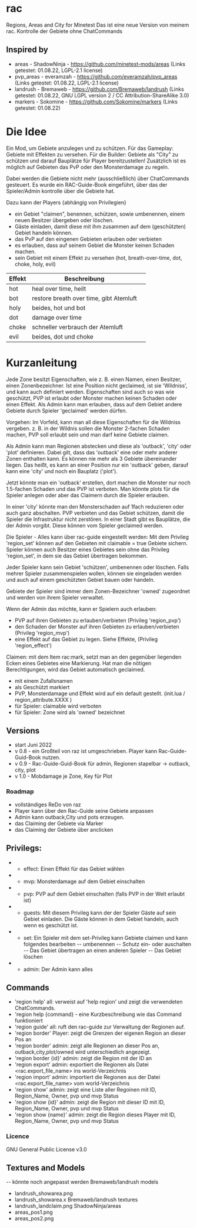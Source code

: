 # rac
Regions, Areas and City for Minetest
Das ist eine neue Version von meinem rac. 
Kontrolle der Gebiete ohne ChatCommands

## Inspired by 
+ areas - ShadowNinja - https://github.com/minetest-mods/areas (Links getestet: 01.08.22, LGPL-2.1 license)
+ pvp_areas - everamzah - https://github.com/everamzah/pvp_areas (Links getestet: 01.08.22, LGPL-2.1 license)
+ landrush - Bremaweb - https://github.com/Bremaweb/landrush (Links getestet: 01.08.22, GNU LGPL version 2 / CC Attribution-ShareAlike 3.0)
+ markers - Sokomine - https://github.com/Sokomine/markers (Links getestet: 01.08.22)


# Die Idee  
Ein Mod, um Gebiete anzulegen und zu schützen.
Für das Gameplay: Gebiete mit Effekten zu versehen.
Für die Builder: Gebiete als "City" zu schützen und darauf Bauplätze für Player bereitzustellen!
Zusätzlich ist es möglich auf Gebieten das PvP oder den Monsterdamage zu regeln.

Dabei werden die Gebiete nicht mehr (ausschließlich) über ChatCommands gesteuert. 
Es wurde ein RAC-Guide-Book eingeführt, über das der Spieler/Admin kontrolle über die Gebiete hat.  

Dazu kann der Players {abhängig von Privilegien}
- ein Gebiet "claimen", benennen, schützen, sowie umbenennen, einem neuen Besitzer übergeben oder löschen. 
- Gäste einladen, damit diese mit ihm zusammen auf dem (geschützten) Gebiet handeln können.
- das PvP auf den eingenen Gebieten erlauben oder verbieten
- es erlauben, dass auf seinem Gebiet die Monster keinen Schaden machen.
- sein Gebiet mit einem Effekt zu versehen (hot, breath-over-time, dot, choke, holy, evil)

|Effekt| Beschreibung | |
|-----|-----|-----|
hot| heal over time, heilt
bot | restore breath over time, gibt Atemluft
holy | beides, hot und bot 
dot| damage over time
choke | schneller verbrauch der Atemluft
evil | beides, dot und choke

# Kurzanleitung
Jede Zone besitzt Eigenschaften, wie z. B. einen Namen, einen Besitzer, einen Zonenbezeichner.
Ist eine Position nicht geclaimed, ist sie 'Wildniss', und kann auch definiert werden.
Eigenschaften sind auch so was wie geschützt, PVP ist erlaubt oder Monster machen keinen Schaden oder einen Effekt.
Als Admin kann man erlauben, dass auf dem Gebiet andere Gebiete durch Spieler 'geclaimed' werden dürfen.

Vorgehen:
Im Vorfeld, kann man all diese Eigenschaften für die Wildniss vergeben.
z. B. in der Wildnis sollen die Monster 2-fachen Schaden machen, PVP soll erlaubt sein und man darf keine Gebiete claimen.

Als Admin kann man Regionen abstecken und diese als 'outback', 'city' oder 'plot' definieren.
Dabei gilt, dass das 'outback' eine oder mehr anderer Zonen enthalten kann. Es können nie mehr als 3 Gebiete übereinander liegen.
Das heißt, es kann an einer Position nur ein 'outback' geben, darauf kann eine 'city' und noch ein Bauplatz ('plot').

Jetzt könnte man ein 'outback' erstellen, dort machen die Monster nur noch 1.5-fachen Schaden und das PVP ist verboten.
Man könnte plots für die Spieler anlegen oder aber das Claimern durch die Spieler erlauben.

In einer 'city' könnte man den Monsterschaden auf 1fach reduzieren oder auch ganz abschalten. PVP verbieten und das Gebiet schützen, 
damit die Spieler die Infrastruktur nicht zerstören. 
In einer Stadt gibt es Bauplätze, die der Admin vorgibt. Diese können vom Spieler geclaimed werden.

Die Spieler - Alles kann über rac-guide eingestellt werden:
Mit dem Privileg 'region_set' können auf den Gebieten mit claimable = true Gebiete sichern.
Spieler können auch Besitzer eines Gebietes sein ohne das Privileg 'region_set', in dem sie das Gebiet übertragen bekommen.

Jeder Spieler kann sein Gebiet 'schützen', umbenennen oder löschen. Falls mehrer Spieler zusammenspielen wollen, 
können sie eingeladen werden und auch auf einem geschützten Gebiet bauen oder handeln.

Gebiete der Spieler sind immer dem Zonen-Bezeichner 'owned' zugeordnet und werden von ihrem Spieler verwaltet.

Wenn der Admin das möchte, kann er Spielern auch erlauben:
- PVP auf ihren Gebieten zu erlauben/verbieten (Privileg 'region_pvp')
- den Schaden der Monster auf ihren Gebieten zu erlauben/verbieten (Privileg 'region_mvp')
- eine Effekt auf das Gebiet zu legen. Siehe Effekte, (Privileg 'region_effect')
 
Claimen:
mit dem Item rac:mark, setzt man an den gegenüber liegenden Ecken eines Gebietes eine Markierung. 
Hat man die nötigen Berechtigungen, wird das Gebiet automatisch geclaimed.
- mit einem Zufallsnamen
- als Geschützt markiert
- PVP, Monsterdamage und Effekt wird auf ein default gestellt. (init.lua / region_attribute.XXXX )
- für Spieler: claimable wird verboten
- für Spieler: Zone wird als 'owned' bezeichnet
 

## Versions
- start Juni 2022 
- v 0.8 - ein Großteil von raz ist umgeschrieben. Player kann Rac-Guide-Guid-Book nutzen.
- v 0.9 - Rac-Guide-Guid-Book für admin, Regionen stapelbar -> outback, city, plot 
- v 1.0 - Mobdamage je Zone, Key für Plot
 

### Roadmap
- vollständiges ReDo von raz
- Player kann über den Rac-Guide seine Gebiete anpassen
- Admin kann outback,City und pots erzeugen.
- das Claiming der Gebiete via Marker
- das Claiming der Gebiete über anclicken
 

## Privilegs:
+ - effect:				Einen Effekt für das Gebiet wählen 	
+ - mvp:					Monsterdamage auf dem Gebiet einschalten
+ -	pvp:					PVP  auf dem Gebiet einschalten (falls PVP in der Welt erlaubt ist)
+ -	guests:				Mit diesem Privileg kann der der Spieler Gäste auf sein Gebiet einladen. Die Gäste können in dem Gebiet handeln, auch wenn es geschützt ist.
+ -	set:					Ein Spieler mit dem set-Privileg kann Gebiete claimen und kann folgendes bearbeiten
--				umbenennen
--			 	Schutz ein- oder auschalten
--				Das Gebiet übertragen an einen anderen Spieler
--				Das Gebiet löschen
+ -	admin: Der Admin kann alles

## Commands
+ 'region help'					all: verweist auf 'help region' und zeigt die verwendeten ChatCommands. 
+ 'region help {command} - eine Kurzbeschreibung wie das Command funktioniert
+ 'region guide' 				all: ruft den rac-guide zur Verwaltung der Regionen auf. 
+ 'region border' 			Player: zeigt die Grenzen der eigenen Region an dieser Pos an
+ 'region border' 			admin: zeigt alle Regionen an dieser Pos an, outback,city,plot/owned wird unterschiedlich angezeigt. 
+	'region border {id}'	admin: zeigt die Region mit der ID an
+ 'region export'				admin: exportiert die Regionen als Datei <rac.export_file_name> ins world-Verzeichnis
+ 'region import'				admin: importiert die Regionen aus der Datei <rac.export_file_name> vom world-Verzeichnis
+ 'region show'					admin: zeigt eine Liste aller Regoinen mit ID, Region_Name, Owner, pvp und mvp Status
+ 'region show {id}'		admin: zeigt die Region mit dieser ID mit ID, Region_Name, Owner, pvp und mvp Status
+ 'region show {name}'	admin: zeigt die Region dieses Player mit ID, Region_Name, Owner, pvp und mvp Status



### Licence
GNU General Public License v3.0

## Textures and Models
-- könnte noch angepasst werden
Bremaweb/landrush models
- landrush_showarea.png
- landrush_showarea.x
Bremaweb/landrush textures
- landrush_landclaim.png
ShadowNinja/areas
- areas_pos1.png
- areas_pos2.png


